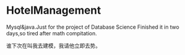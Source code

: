 # HotelManagement
Mysql&java.Just for the project of Database Science
Finished it in two days,so tired after math compitation.

谁下次在叫我去建模，我请他立即去势。
